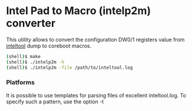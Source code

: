 Intel Pad to Macro (intelp2m) converter
=======================================

This utility allows to convert the configuration DW0/1 registers value
from [inteltool](../inteltool/description.md) dump to coreboot macros.

```bash
(shell)$ make
(shell)$ ./intelp2m -h
(shell)$ ./intelp2m -file /path/to/inteltool.log
```

### Platforms

It is possible to use templates for parsing files of excellent inteltool.log.
To specify such a pattern, use the option -t <template number>. For example,
using template type # 1, you can parse gpio.h from an already added board in
the coreboot project.
```bash
(shell)$ ./intelp2m -h
	-t
	template type number
		0 - inteltool.log (default)
		1 - gpio.h
		2 - your template
(shell)$ ./intelp2m -t 1 -file coreboot/src/mainboard/yourboard/gpio.h
```
You can also add a template to 'parser/template.go' for your file type with
the configuration of the pads.

platform type is set using the -p option (Sunrise by default):
```bash
	-p string
	set up a platform
		snr - Sunrise PCH with Skylake/Kaby Lake CPU
		lbg - Lewisburg PCH with Xeon SP CPU
		apl - Apollo Lake SoC
		cnl - CannonLake-LP or Whiskeylake/Coffeelake/Cometlake-U SoC
	(default "snr")

(shell)$ ./intelp2m -p <platform> -file path/to/inteltool.log
```

### Packages

![][pckgs]

[pckgs]: config/gopackages.png

### Bit fields in macros

Use the -fld=cb option to only generate a sequence of bit fields in a new macro:

```bash
(shell)$ ./intelp2m -fld cb -p apl -file ../apollo-inteltool.log
```
```c
_PAD_CFG_STRUCT(GPIO_37, PAD_FUNC(NF1) | PAD_TRIG(OFF) | PAD_TRIG(OFF), PAD_PULL(DN_20K)), /* LPSS_UART0_TXD */
```

### Raw DW0, DW1 register value

To generate the gpio.c with raw PAD_CFG_DW0 and PAD_CFG_DW1 register values you need
to use the -fld=raw option:

```bash
  (shell)$ ./intelp2m -fld raw -file /path/to/inteltool.log
```
```c
_PAD_CFG_STRUCT(GPP_A10, 0x44000500, 0x00000000),
```

```bash
  (shell)$ ./intelp2m -iiii -fld raw -file /path/to/inteltool.log
```
```c
/* GPP_A10 - CLKOUT_LPC1 */
/* DW0: 0x44000500, DW1: 0x00000000 */
/* DW0: 0x04000100 - IGNORED */
/* PAD_CFG_NF(GPP_A10, NONE, DEEP, NF1), */
_PAD_CFG_STRUCT(GPP_A10, 0x44000500, 0x00000000),
```

### Macro Check

After generating the macro, the utility checks all used
fields of the configuration registers. If some field has been
ignored, the utility generates field macros. To not check
macros, use the -n option:
```bash
(shell)$ ./intelp2m -n -file /path/to/inteltool.log
```

In this case, some fields of the configuration registers
DW0 will be ignored.
```c
PAD_CFG_NF_IOSSTATE_IOSTERM(GPIO_38, UP_20K, DEEP, NF1, HIZCRx1, DISPUPD),
PAD_CFG_NF_IOSSTATE_IOSTERM(GPIO_39, UP_20K, DEEP, NF1, TxLASTRxE, DISPUPD),
```

### Information level

The utility can generate additional information about the bit
fields of the DW0 and DW1 configuration registers. Using the
options -i, -ii, -iii, -iiii you can set the info level from
1 to 4:

```bash
(shell)$./intelp2m -i -file /path/to/inteltool.log
```
```c
_PAD_CFG_STRUCT(GPIO_39, PAD_FUNC(NF1) | PAD_RESET(DEEP) | PAD_TRIG(OFF), PAD_PULL(UP_20K) | PAD_IOSTERM(DISPUPD)),	/* LPSS_UART0_TXD */
```

```bash
(shell)$./intelp2m -ii -file /path/to/inteltool.log
(shell)$./intelp2m -iii -file /path/to/inteltool.log
(shell)$./intelp2m -iiii -file /path/to/inteltool.log
```
```c
/* GPIO_39 - LPSS_UART0_TXD */
/* DW0: 0x44000400, DW1: 0x00003100 */ --> (ii)
/* DW0 : PAD_TRIG(OFF) - IGNORED */ --> (iii)
/* PAD_CFG_NF_IOSSTATE_IOSTERM(GPIO_39, UP_20K, DEEP, NF1, TxLASTRxE, DISPUPD), */ --> (iiii)
_PAD_CFG_STRUCT(GPIO_39, PAD_FUNC(NF1) | PAD_RESET(DEEP) | PAD_TRIG(OFF), PAD_PULL(UP_20K) | PAD_IOSTERM(DISPUPD)),
```

If the -n switch was used and macros was generated without checking:
```c
/* GPIO_39 - LPSS_UART0_TXD */ --> (i)
/* DW0: 0x44000400, DW1: 0x00003100 */ --> (ii)
/* DW0: PAD_TRIG(OFF) - IGNORED */ --> (iii)
/* _PAD_CFG_STRUCT(GPIO_39, PAD_FUNC(NF1) | PAD_RESET(DEEP) | PAD_TRIG(OFF), PAD_PULL(UP_20K) | PAD_IOSTERM(DISPUPD)), */ --> (iiii)
PAD_CFG_NF_IOSSTATE_IOSTERM(GPIO_39, UP_20K, DEEP, NF1, TxLASTRxE, DISPUPD),
```

### Ignoring Fields

Utilities can generate the _PAD_CFG_STRUCT macro and exclude fields
from it that are not in the corresponding PAD_CFG_*() macro:

```bash
(shell)$ ./intelp2m -iiii -fld cb -ign -file /path/to/inteltool.log
```
```c
/* GPIO_39 - LPSS_UART0_TXD */
/* DW0: 0x44000400, DW1: 0x00003100 */
/* DW0: PAD_TRIG(OFF) - IGNORED */
/* PAD_CFG_NF_IOSSTATE_IOSTERM(GPIO_39, UP_20K, DEEP, NF1, TxLASTRxE, DISPUPD), */
_PAD_CFG_STRUCT(GPIO_39, PAD_FUNC(NF1) | PAD_RESET(DEEP), PAD_PULL(UP_20K) | PAD_IOSTERM(DISPUPD)),
```

### FSP-style macro

The utility allows to generate macros that include fsp/edk2-palforms style bitfields:

```bash
(shell)$ ./intelp2m -i -fld fsp -p lbg -file ../crb-inteltool.log
```
```c
{ GPIO_SKL_H_GPP_A12, { GpioPadModeGpio, GpioHostOwnAcpi, GpioDirInInvOut, GpioOutLow, GpioIntSci | GpioIntLvlEdgDis, GpioResetNormal, GpioTermNone,  GpioPadConfigLock },	/* GPIO */
```

```bash
(shell)$ ./intelp2m -iiii -fld fsp -p lbg -file ../crb-inteltool.log
```
```c
/* GPP_A12 - GPIO */
/* DW0: 0x80880102, DW1: 0x00000000 */
/* PAD_CFG_GPI_SCI(GPP_A12, NONE, PLTRST, LEVEL, INVERT), */
{ GPIO_SKL_H_GPP_A12, { GpioPadModeGpio, GpioHostOwnAcpi, GpioDirInInvOut, GpioOutLow, GpioIntSci | GpioIntLvlEdgDis, GpioResetNormal, GpioTermNone,  GpioPadConfigLock },
```

### Supports Chipsets

  Sunrise PCH, Lewisburg PCH, Apollo Lake SoC, CannonLake-LP SoCs

